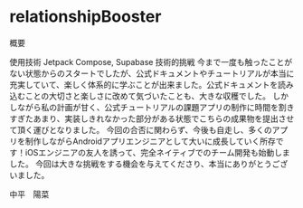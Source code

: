 # relationshipBooster
概要

使用技術
Jetpack Compose, Supabase
技術的挑戦
今まで一度も触ったことがない状態からのスタートでしたが、公式ドキュメントやチュートリアルが本当に充実していて、楽しく体系的に学ぶことが出来ました。公式ドキュメントを読み込むことの大切さと楽しさに改めて気づいたことも、大きな収穫でした。
しかしながら私の計画が甘く、公式チュートリアルの課題アプリの制作に時間を割きすぎたあまり、実装しきれなかった部分がある状態でこちらの成果物を提出させて頂く運びとなりました。
今回の合否に関わらず、今後も自走し、多くのアプリを制作しながらAndroidアプリエンジニアとして大いに成長していく所存です！iOSエンジニアの友人を誘って、完全ネイティブでのチーム開発も始動しました。
今回は大きな挑戦をする機会を与えてくださり、本当にありがとうございました。

中平　陽菜
